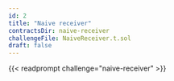 ```yaml
---
id: 2
title: "Naive receiver"
contractsDir: naive-receiver
challengeFile: NaiveReceiver.t.sol
draft: false
---
```


{{< readprompt challenge="naive-receiver" >}}
